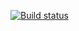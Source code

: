 [![Build status](https://ci.appveyor.com/api/projects/status/rxcqs7cq5r11no39/branch/main?svg=true)](https://ci.appveyor.com/project/OlgaVlasova3891/api-homework-second-edition/branch/main)
